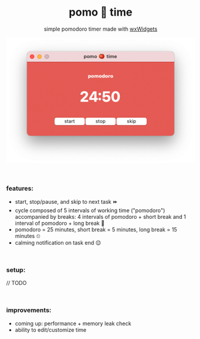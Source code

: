 <div align="center">

# **pomo 🍅 time**

simple pomodoro timer made with [wxWidgets](https://www.wxwidgets.org/)

![demo](https://github.com/cindyhalim/pomotime/blob/master/docs/demo.png)

</div>

<br/>

### **features:**

- start, stop/pause, and skip to next task ⏩
- cycle composed of 5 intervals of working time ("pomodoro") accompanied by breaks: 4 intervals of pomodoro + short break and 1 interval of pomodoro + long break 🚴
- pomodoro = 25 minutes, short break = 5 minutes, long break = 15 minutes ⏲
- calming notification on task end 😌

<br/>

### **setup:**

// TODO

<br/>

### **improvements:**

- coming up: performance + memory leak check
- ability to edit/customize time
